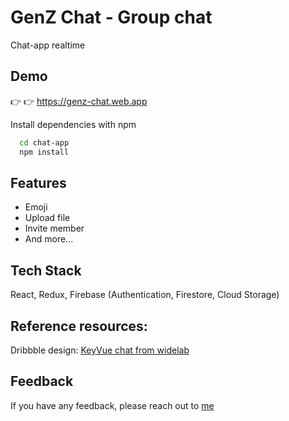 
# GenZ Chat - Group chat

Chat-app realtime

## Demo

:point_right: :point_right: 
https://genz-chat.web.app



Install dependencies with npm

```bash
  cd chat-app
  npm install
```
    
## Features

- Emoji
- Upload file
- Invite member
- And more...

## Tech Stack

React, Redux, Firebase (Authentication, Firestore, Cloud Storage)

## Reference resources:

Dribbble design: [KeyVue chat from widelab](https://dribbble.com/shots/14953087-KeyVue-chat)

## Feedback

If you have any feedback, please reach out to [me](mailto:michfiona790@gmail.com)

  
